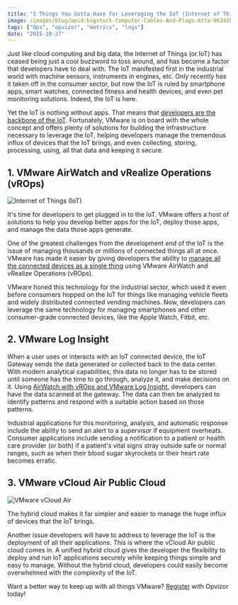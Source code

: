 ```yaml
---
title: "3 Things You Gotta Have for Leveraging the IoT (Internet of Things)"
image: /images/blog/wpid-bigstock-Computer-Cables-And-Plugs-Atta-96342866.jpg
tags: ["Ops", "opvizor", "metrics", "logs"]
date: "2015-10-27"
---
```


Just like cloud computing and big data, the Internet of Things (or IoT) has ceased being just a cool buzzword to toss around, and has become a factor that developers have to deal with. The IoT manifested first in the industrial world with machine sensors, instruments in engines, etc. Only recently has it taken off in the consumer sector, but now the IoT is ruled by smartphone apps, smart watches, connected fitness and health devices, and even pet monitoring solutions. Indeed, the IoT is here.

Yet the IoT is nothing without apps. That means that [developers are the backbone of the IoT](http://www.cio.com/article/2843814/developer/how-to-develop-applications-for-the-internet-of-things.html "developers are the backbone of the IoT"). Fortunately, VMware is on board with the whole concept and offers plenty of solutions for building the infrastructure necessary to leverage the IoT, helping developers manage the tremendous influx of devices that the IoT brings, and even collecting, storing, processing, using, all that data and keeping it secure.

## 1\. VMware AirWatch and vRealize Operations (vROps)

![Internet of Things (IoT)](/images/blog/wpid-bigstock-Computer-Cables-And-Plugs-Atta-96342866.jpg)

It's time for developers to get plugged in to the IoT. VMware offers a host of solutions to help you develop better apps for the IoT, deploy those apps, and manage the data those apps generate.

One of the greatest challenges from the development end of the IoT is the issue of managing thousands or millions of connected things all at once. VMware has made it easier by giving developers the ability to [manage all the connected devices as a single thing](https://www.vmware.com/ciovantage/article/3-essentials-for-your-iot-toolkit "manage all the connected devices as a single thing") using VMware AirWatch and vRealize Operations (vROps).

VMware honed this technology for the industrial sector, which used it even before consumers hopped on the IoT for things like managing vehicle fleets and widely distributed connected vending machines. Now, developers can leverage the same technology for managing smartphones and other consumer-grade connected devices, like the Apple Watch, Fitbit, etc.

## 2\. VMware Log Insight

When a user uses or interacts with an IoT connected device, the IoT Gateway sends the data generated or collected back to the data center. With modern analytical capabilities, this data no longer has to be stored until someone has the time to go through, analyze it, and make decisions on it. Using [AirWatch with vROps and VMware Log Insight](https://blogs.vmware.com/management/2015/06/3-reasons-integrate-log-insight-vrealize-operations.html "AirWatch with vROps and VMware Log Insight"), developers can have the data scanned at the gateway. The data can then be analyzed to identify patterns and respond with a suitable action based on those patterns.

Industrial applications for this monitoring, analysis, and automatic response include the ability to send an alert to a supervisor if equipment overheats. Consumer applications include sending a notification to a patient or health care provider (or both) if a patient's vital signs stray outside safe or normal ranges, such as when their blood sugar skyrockets or their heart rate becomes erratic.

## 3\. VMware vCloud Air Public Cloud

![VMware vCloud Air](/images/blog/wpid-bigstock-business-people-cloud-comput-79684360.jpg)

The hybrid cloud makes it far simpler and easier to manage the huge influx of devices that the IoT brings.

Another issue developers will have to address to leverage the IoT is the deployment of all their applications. This is where the vCloud Air public cloud comes in. A unified hybrid cloud gives the developer the flexibility to deploy and run IoT applications securely while keeping things simple and easy to manage. Without the hybrid cloud, developers could easily become overwhelmed with the complexity of the IoT.

Want a better way to keep up with all things VMware? [Register](https://www.opvizor.com/register/ "Register") with Opvizor today!
